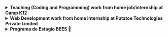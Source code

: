 <details>
<summary> <b>Teaching (Coding and Programming) work from home job/internship at Camp K12  <b> </summary>
<br>
About Camp K12 <br>
Website : https://campk12.com/ <br>
Camp K12 is an ed-tech startup founded by an MIT and Harvard computer science graduate and the ex-CEO of Apple (India), bringing coding and 21st-century skills to students of ages 6-18 globally. We were India's first coding boot camp for school kids in 2011, and today, we are the leader in the K-12 education space, both offline and online, making cutting-edge technologies like AI, 3D/virtual reality programming, web and mobile app development accessible to young students via our custom-built technology platforms.

Our alumni team of diverse 1000 and more changemakers have taught more than 50,000 students, worked with 200 and more schools nationwide, and have collaborated with institutions like Google, Adobe, IIM Bangalore, IIT Delhi, and more to inspire an entire generation of young makers and doers.

About the work from home job/internship
Selected intern's day-to-day responsibilities include:

1. Teach block-based courses (scratch/app development) or JavaScript-based courses (AI/VR/web development) to kids aged 6-18 via live online classes
2. Manage a group of students (either 1-on-1 or in small groups) in the online classroom using our online platform and teach the curriculum provided by Camp K 12
3. Assign activities to facilitate students' consolidation of learning material
4. Communicate, cooperate, and consult with management, and parents/guardians in the student's best interest

Other requirements:

1. Basic familiarity with coding languages (JavaScript/Python)
2. Excellent verbal, written, and presentation skills
3. A stable internet connection with a speed of more than 15 Mbps
4. A laptop with a clear web camera and a working microphone

Skill(s) required <br>
1.J2EE <br>
2.JavaScript <br>
3.Online Teaching <br>
4.Python <br>

Who can apply
Only those candidates can apply who:

1. are available for the work from home job/internship
2. can start the work from home job/internship between 1st Oct'22 and 5th Nov'22
3. are available for duration of 6 months
4. have relevant skills and interests
* Women wanting to start/restart their career can also apply.

Perks <br>
Certificate

Apply <br> here : https://internshala.com/student/interstitial/application/teaching-coding-and-programming-work-from-home-job-internship-at-camp-k121664611737

</details>

<details>
<summary> <b>Web Development work from home internship at Putatoe Technologies Private Limited <b> </summary>
<br>
About Putatoe Technologies Private Limited <br>
We are an early-stage budding startup working on creating an application that would make all the daily household services reach the end-user without any inconvenience.

About the work from home job/internship
Selected intern's day-to-day responsibilities include:

1. Working on website development
2. Working on assigned tasks under the guidance of a senior developer
3. Working on the CSS and js

Skill(s) required <br>
1.Bootstrap <br>
2.CSS <br>
3.HTML <br>
4.JavaScript <br>
5.jQuery <br>
6.ReactJS <br>

Who can apply
Only those candidates can apply who:

1. Are available for the work from home job/internship
2. Can start the work from home job/internship between 1st Oct'22 and 5th Nov'22
3. Are available for duration of 4 months
4. Have relevant skills and interests
* Women wanting to start/restart their career can also apply.

Perks <br>
1. Certificate
2. Letter of recommendation
3. Flexible work hours

Apply <br> here : https://internshala.com/internship/detail/web-development-work-from-home-job-internship-at-putatoe-technologies-private-limited1664639146

</details>

<details>
<summary> <b>Programa de Estágio BEES 🐝 </ BEESVERSE > <b> </summary>
<br>
Olá, somos o BEES! <br> 

Fazemos parte do ecossistema ABInBev, a maior cervejaria do mundo. Trabalhamos muito para ajudar a vida de nossos clientes por meio das diversas vertentes do aplicativo BEES.<br>

Como célula de tecnologia da nossa organização, temos um objetivo simples: CRESCER. Crescer como pessoas, como profissionais e como empresa.<br>

Para além de dar vida a milhares de aplicações, aqui no BEES a gente acredita que os códigos carregam uma simbologia especial: são eles que tornam cada solução única. E é essa diversidade de códigos que constrói quem faz a tecnologia existir: AS PESSOAS.<br>

O que você irá fazer?<br>

1. Trabalhar em projetos relevantes para os negócios
2. Causar impacto e se desenvolver
3. Ser desenvolvido por profissionais de referência em Tecnologia
4. Oportunidade de transformação
5. Crescimento profissional
<br>
E o que precisa para se candidatar?<br>

Estar cursando os últimos dois anos de graduação (penúltimo ou último ano).
Vontade em aprender inglês para os próximos passos de carreira.
E mais...<br>

Ser apaixonado por tecnologia e inovação.<br>
Ser emocionado.<br>
Querer causar impacto e fazer a diferença.<br>

Se você for estagiário BEES, nós oferecemos: <br>

1. Vale refeição
2. Seguro de saúde e de vida
3. Descontos em medicamentos
4. Parceria Gympass
5. Parceria Zenklub
6. Plataformas de idiomas e treinamento
7. Subsídio de transporte
8. Escritório casual em Campinas
9. Dias de folga
 

Igualdade de Oportunidades e Ação Afirmativa:<br>

A BEES se orgulha de ser uma empregadora que trabalha forte pela igualdade de oportunidades. Não discriminamos com base em raça, cor, nacionalidade, gênero, identidade de gênero, orientação sexual, deficiência, idade ou outras características.<br>

Seus dados jamais serão utilizados como critério de eliminação no processo seletivo. Com eles, o BEES é capaz de analisar a diversidade e reduzir vieses nos processos de seleção. Queremos contribuir para mudar a realidade sendo uma empresa inclusiva.<br>

Para mais informações: https://www.bees.com/pt/ <br>

ADDITIONAL INFORMATION<br>
Informações do Processo Seletivo:<br>

Inscrições: 26 de Setembro à 20 de Outubro.<br>

Vídeo: 26 de Setembro à 23 de Outubro.<br>

Dinâmica: 07 de Novembro à 11 de Novembro.<br>

Entrevista: 23 de Novembro à 28 de Novembro.<br>

Admissão: 16 de janeiro de 2023.<br>

Apply <br> here : https://www.ambev.com.br/carreiras/trabalhe-conosco/

</details>
